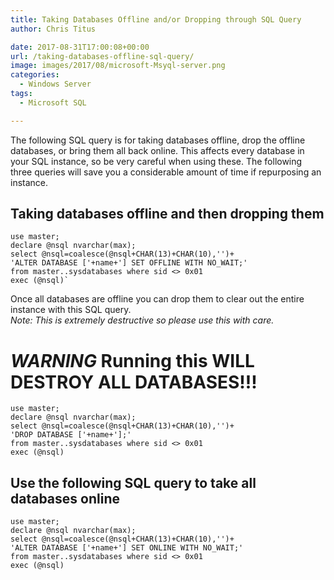 ```yaml
---
title: Taking Databases Offline and/or Dropping through SQL Query
author: Chris Titus

date: 2017-08-31T17:00:08+00:00
url: /taking-databases-offline-sql-query/
image: images/2017/08/microsoft-Msyql-server.png
categories:
  - Windows Server
tags:
  - Microsoft SQL

---
```

The following SQL query is for taking databases offline, drop the offline databases, or bring them all back online. This affects every database in your SQL instance, so be very careful when using these. The following three queries will save you a considerable amount of time if repurposing an instance.<!--more-->

## Taking databases offline and then dropping them

```
use master;
declare @nsql nvarchar(max);
select @nsql=coalesce(@nsql+CHAR(13)+CHAR(10),'')+
'ALTER DATABASE ['+name+'] SET OFFLINE WITH NO_WAIT;'
from master..sysdatabases where sid <> 0x01
exec (@nsql)`
```
Once all databases are offline you can drop them to clear out the entire instance with this SQL query.  
_Note: This is extremely destructive so please use this with care._
# *WARNING* Running this WILL DESTROY ALL DATABASES!!!
```
use master;
declare @nsql nvarchar(max);
select @nsql=coalesce(@nsql+CHAR(13)+CHAR(10),'')+
'DROP DATABASE ['+name+'];'
from master..sysdatabases where sid <> 0x01
exec (@nsql)
```

## Use the following SQL query to take all databases online

```
use master;
declare @nsql nvarchar(max);
select @nsql=coalesce(@nsql+CHAR(13)+CHAR(10),'')+
'ALTER DATABASE ['+name+'] SET ONLINE WITH NO_WAIT;'
from master..sysdatabases where sid <> 0x01
exec (@nsql)
```

